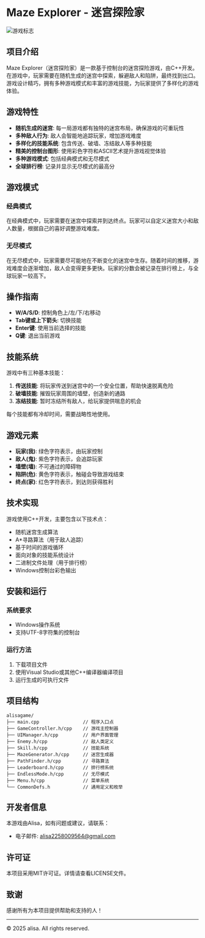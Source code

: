 # Maze Explorer - 迷宫探险家

![游戏标志](assets/logo.png)

## 项目介绍

Maze Explorer（迷宫探险家）是一款基于控制台的迷宫探险游戏，由C++开发。在游戏中，玩家需要在随机生成的迷宫中探索，躲避敌人和陷阱，最终找到出口。游戏设计精巧，拥有多种游戏模式和丰富的游戏技能，为玩家提供了多样化的游戏体验。

## 游戏特性

- **随机生成的迷宫**: 每一局游戏都有独特的迷宫布局，确保游戏的可重玩性
- **多种敌人行为**: 敌人会智能地追踪玩家，增加游戏难度
- **多样化的技能系统**: 包含传送、破墙、冻结敌人等多种技能
- **精美的控制台图形**: 使用彩色字符和ASCII艺术提升游戏视觉体验
- **多种游戏模式**: 包括经典模式和无尽模式
- **全球排行榜**: 记录并显示无尽模式的最高分

## 游戏模式

### 经典模式
在经典模式中，玩家需要在迷宫中探索并到达终点。玩家可以自定义迷宫大小和敌人数量，根据自己的喜好调整游戏难度。

### 无尽模式
在无尽模式中，玩家需要尽可能地在不断变化的迷宫中生存。随着时间的推移，游戏难度会逐渐增加，敌人会变得更多更快。玩家的分数会被记录在排行榜上，与全球玩家一较高下。

## 操作指南

- **W/A/S/D**: 控制角色上/左/下/右移动
- **Tab键或上下箭头**: 切换技能
- **Enter键**: 使用当前选择的技能
- **Q键**: 退出当前游戏

## 技能系统

游戏中有三种基本技能：

1. **传送技能**: 将玩家传送到迷宫中的一个安全位置，帮助快速脱离危险
2. **破墙技能**: 摧毁玩家周围的墙壁，创造新的通路
3. **冻结技能**: 暂时冻结所有敌人，给玩家提供喘息的机会

每个技能都有冷却时间，需要战略性地使用。

## 游戏元素

- **玩家(我)**: 绿色字符表示，由玩家控制
- **敌人(鬼)**: 紫色字符表示，会追踪玩家
- **墙壁(墙)**: 不可通过的障碍物
- **陷阱(危)**: 黄色字符表示，触碰会导致游戏结束
- **终点(家)**: 红色字符表示，到达则获得胜利

## 技术实现

游戏使用C++开发，主要包含以下技术点：

- 随机迷宫生成算法
- A*寻路算法（用于敌人追踪）
- 基于时间的游戏循环
- 面向对象的技能系统设计
- 二进制文件处理（用于排行榜）
- Windows控制台彩色输出

## 安装和运行

### 系统要求
- Windows操作系统
- 支持UTF-8字符集的控制台

### 运行方法
1. 下载项目文件
2. 使用Visual Studio或其他C++编译器编译项目
3. 运行生成的可执行文件

## 项目结构

```
alisagame/
├── main.cpp                // 程序入口点
├── GameController.h/cpp    // 游戏主控制器
├── UIManager.h/cpp         // 用户界面管理
├── Enemy.h/cpp             // 敌人类定义
├── Skill.h/cpp             // 技能系统
├── MazeGenerator.h/cpp     // 迷宫生成器
├── PathFinder.h/cpp        // 寻路算法
├── Leaderboard.h/cpp       // 排行榜系统
├── EndlessMode.h/cpp       // 无尽模式
├── Menu.h/cpp              // 菜单系统
└── CommonDefs.h            // 通用定义和枚举
```

## 开发者信息

本游戏由Alisa，如有问题或建议，请联系：
- 电子邮件: alisa2258009564@gmail.com


## 许可证

本项目采用MIT许可证。详情请查看LICENSE文件。

## 致谢

感谢所有为本项目提供帮助和支持的人！

---

© 2025 alisa. All rights reserved.